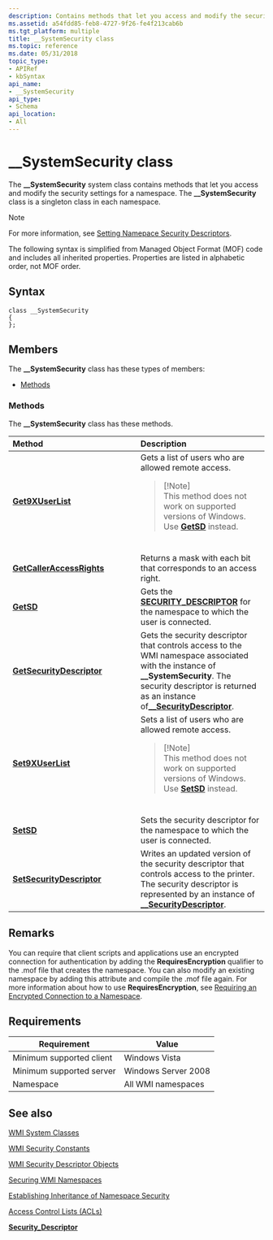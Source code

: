 ```yaml
---
description: Contains methods that let you access and modify the security settings for a namespace.
ms.assetid: a54fdd85-feb8-4727-9f26-fe4f213cab6b
ms.tgt_platform: multiple
title: __SystemSecurity class
ms.topic: reference
ms.date: 05/31/2018
topic_type:
- APIRef
- kbSyntax
api_name:
- __SystemSecurity
api_type:
- Schema
api_location:
- All
---
```


# \_\_SystemSecurity class

The **\_\_SystemSecurity** system class contains methods that let you access and modify the security settings for a namespace. The **\_\_SystemSecurity** class is a singleton class in each namespace.

> [!Note]  
> For more information, see [Setting Namepace Security Descriptors](setting-namespace-security-descriptors.md).

 

The following syntax is simplified from Managed Object Format (MOF) code and includes all inherited properties. Properties are listed in alphabetic order, not MOF order.

## Syntax

``` syntax
class __SystemSecurity
{
};
```

## Members

The **\_\_SystemSecurity** class has these types of members:

-   [Methods](#methods)

### Methods

The **\_\_SystemSecurity** class has these methods.



<table>
<colgroup>
<col style="width: 50%" />
<col style="width: 50%" />
</colgroup>
<thead>
<tr class="header">
<th style="text-align: left;">Method</th>
<th style="text-align: left;">Description</th>
</tr>
</thead>
<tbody>
<tr class="odd">
<td style="text-align: left;"><a href="--systemsecurity-get9xuserlist.md"><strong>Get9XUserList</strong></a></td>
<td style="text-align: left;">Gets a list of users who are allowed remote access.<br/>
<blockquote>
[!Note]<br />
This method does not work on supported versions of Windows. Use <a href="--systemsecurity-getsd.md"><strong>GetSD</strong></a> instead.
</blockquote>
<br/></td>
</tr>
<tr class="even">
<td style="text-align: left;"><a href="--systemsecurity-getcalleraccessrights.md"><strong>GetCallerAccessRights</strong></a></td>
<td style="text-align: left;">Returns a mask with each bit that corresponds to an access right.<br/></td>
</tr>
<tr class="odd">
<td style="text-align: left;"><a href="--systemsecurity-getsd.md"><strong>GetSD</strong></a></td>
<td style="text-align: left;">Gets the <a href="/windows/desktop/api/winnt/ns-winnt-security_descriptor"><strong>SECURITY_DESCRIPTOR</strong></a> for the namespace to which the user is connected.<br/></td>
</tr>
<tr class="even">
<td style="text-align: left;"><a href="getsecuritydescriptor-method-in-class---systemsecurity-.md"><strong>GetSecurityDescriptor</strong></a></td>
<td style="text-align: left;">Gets the security descriptor that controls access to the WMI namespace associated with the instance of <strong>__SystemSecurity</strong>. The security descriptor is returned as an instance of<a href="--securitydescriptor.md"><strong>__SecurityDescriptor</strong></a>.<br/></td>
</tr>
<tr class="odd">
<td style="text-align: left;"><a href="--systemsecurity-set9xuserlist.md"><strong>Set9XUserList</strong></a></td>
<td style="text-align: left;">Sets a list of users who are allowed remote access.<br/>
<blockquote>
[!Note]<br />
This method does not work on supported versions of Windows. Use <a href="--systemsecurity-setsd.md"><strong>SetSD</strong></a> instead.
</blockquote>
<br/></td>
</tr>
<tr class="even">
<td style="text-align: left;"><a href="--systemsecurity-setsd.md"><strong>SetSD</strong></a></td>
<td style="text-align: left;">Sets the security descriptor for the namespace to which the user is connected.<br/></td>
</tr>
<tr class="odd">
<td style="text-align: left;"><a href="setsecuritydescriptor-method-in-class---systemsecurity.md"><strong>SetSecurityDescriptor</strong></a></td>
<td style="text-align: left;">Writes an updated version of the security descriptor that controls access to the printer. The security descriptor is represented by an instance of <a href="--securitydescriptor.md"><strong>__SecurityDescriptor</strong></a>.<br/></td>
</tr>
</tbody>
</table>



 

## Remarks

You can require that client scripts and applications use an encrypted connection for authentication by adding the **RequiresEncryption** qualifier to the .mof file that creates the namespace. You can also modify an existing namespace by adding this attribute and compile the .mof file again. For more information about how to use **RequiresEncryption**, see [Requiring an Encrypted Connection to a Namespace](requiring-an-encrypted-connection-to-a-namespace.md).

## Requirements



| Requirement | Value |
|-------------------------------------|--------------------------------|
| Minimum supported client<br/> | Windows Vista<br/>       |
| Minimum supported server<br/> | Windows Server 2008<br/> |
| Namespace<br/>                | All WMI namespaces<br/>  |



## See also

<dl> <dt>

[WMI System Classes](wmi-system-classes.md)
</dt> <dt>

[WMI Security Constants](wmi-security-constants.md)
</dt> <dt>

[WMI Security Descriptor Objects](wmi-security-descriptor-objects.md)
</dt> <dt>

[Securing WMI Namespaces](securing-wmi-namespaces.md)
</dt> <dt>

[Establishing Inheritance of Namespace Security](establishing-inheritance-of-namespace-security.md)
</dt> <dt>

[Access Control Lists (ACLs)](/windows/desktop/SecAuthZ/access-control-lists)
</dt> <dt>

[**Security\_Descriptor**](/windows/desktop/api/winnt/ns-winnt-security_descriptor)
</dt> </dl>

